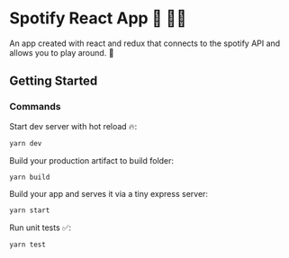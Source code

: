 # Spotify React App :guitar: :guitar::guitar:

An app created with react and redux that connects to the spotify API and allows you to play around. :tropical_drink:

## Getting Started

### Commands
Start dev server with hot reload :fire::
```sh
yarn dev
```
Build your production artifact to build folder:
```sh
yarn build
```
Build your app and serves it via a tiny express server:
```sh
yarn start
```
Run unit tests :white_check_mark::
```sh
yarn test
```